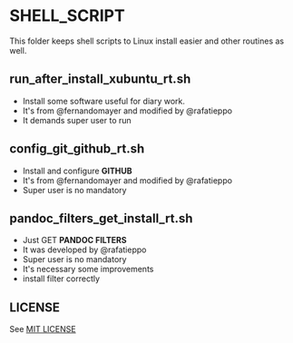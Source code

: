 # SHELL_SCRIPT

This folder keeps shell scripts to Linux install easier and other
routines as well.

## run_after_install_xubuntu_rt.sh

- Install some software useful for diary work.
- It's from @fernandomayer and modified by @rafatieppo
- It demands super user to run

## config_git_github_rt.sh

- Install and configure **GITHUB**
- It's from @fernandomayer and modified by @rafatieppo
- Super user is no mandatory

## pandoc_filters_get_install_rt.sh

- Just GET **PANDOC FILTERS**
- It was developed by @rafatieppo
- Super user is no mandatory
- It's necessary some improvements
- install filter correctly

## LICENSE

See [MIT LICENSE](https://github.com/rafatieppo/SHELL_SCRIPT/blob/master/LICENSE.md)




